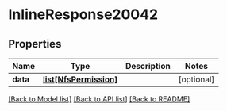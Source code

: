 # InlineResponse20042

## Properties
Name | Type | Description | Notes
------------ | ------------- | ------------- | -------------
**data** | [**list[NfsPermission]**](NfsPermission.md) |  | [optional] 

[[Back to Model list]](../README.md#documentation-for-models) [[Back to API list]](../README.md#documentation-for-api-endpoints) [[Back to README]](../README.md)

